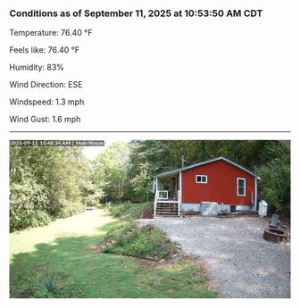 ### Conditions as of September 11, 2025 at 10:53:50 AM CDT 

Temperature: 76.40 &deg;F

Feels like: 76.40 &deg;F

Humidity: 83%

Wind Direction: ESE

Windspeed: 1.3 mph

Wind Gust: 1.6 mph

---

<img src="./images/latest.jpeg"/>

